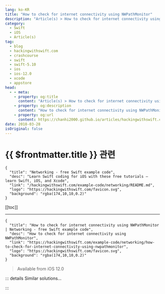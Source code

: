 ```yaml
---
lang: ko-KR
title: "How to check for internet connectivity using NWPathMonitor"
description: "Article(s) > How to check for internet connectivity using NWPathMonitor"
category:
  - Swift
  - iOS
  - Article(s)
tag: 
  - blog
  - hackingwithswift.com
  - crashcourse
  - swift
  - swift-5.10
  - ios
  - ios-12.0
  - xcode
  - appstore
head:
  - - meta:
    - property: og:title
      content: "Article(s) > How to check for internet connectivity using NWPathMonitor"
    - property: og:description
      content: "How to check for internet connectivity using NWPathMonitor"
    - property: og:url
      content: https://chanhi2000.github.io/articles/hackingwithswift.com/example-code/networking/how-to-check-for-internet-connectivity-using-nwpathmonitor.html
date: 2018-03-28
isOriginal: false
---
```


# {{ $frontmatter.title }} 관련

```component VPCard
{
  "title": "Networking - free Swift example code",
  "desc": "Learn Swift coding for iOS with these free tutorials – learn Swift, iOS, and Xcode",
  "link": "/hackingwithswift.com/example-code/networking/README.md",
  "logo": "https://hackingwithswift.com/favicon.svg",
  "background": "rgba(174,10,10,0.2)"
}
```

[[toc]]

---

```component VPCard
{
  "title": "How to check for internet connectivity using NWPathMonitor | Networking - free Swift example code",
  "desc": "How to check for internet connectivity using NWPathMonitor",
  "link": "https://hackingwithswift.com/example-code/networking/how-to-check-for-internet-connectivity-using-nwpathmonitor",
  "logo": "https://hackingwithswift.com/favicon.svg",
  "background": "rgba(174,10,10,0.2)"
}
```

> Available from iOS 12.0

<!-- TODO: 작성 -->

<!-- 
Apple’s Network framework provides a number of useful classes for working with network data, including one specifically designed to monitor network accessibility: `NWPathMonitor`. If you ever used Apple’s older Reachability system, `NWPathMonitor` replaces it fully.

To get started, first add an import for the `Network` framework:

```swift
import Network
```

Next, create an instance of `NWPathMonitor` somewhere it won’t get freed immediately. For example, you might have it as a property on a view controller, for example:

```swift
let monitor = NWPathMonitor()
```

Now assign a closure to that monitor that will be triggered whenever network accessibility changes. This needs to accept one parameter, which is an `NWPath` describing the network access that is currently possible.

`NWPath` has a few properties, but there are two in particular you’re likely to care about: `status` describes whether the connection is currently available or not, and `isExpensive` is set to true when using cellular data or when using WiFi that is hotspot routed through an iPhone’s cellular connection.

To try this out, here’s some code that prints a message when the user’s connection status changes, and also prints whether the connection is considered expensive or not:

```swift
monitor.pathUpdateHandler = { path in
    if path.status == .satisfied {
        print("We're connected!")
    } else {
        print("No connection.")
    }

    print(path.isExpensive)
}
```

Remember, that closure gets called every time the connection status changes.

Once your path monitor is created and configured, the final step is to create a custom `DispatchQueue` instance for the monitor to run, then call its `start()` method:

```swift
let queue = DispatchQueue(label: "Monitor")
monitor.start(queue: queue)
```

Once that’s done, your closure will get called every time the connection status changes, so you can add code there to update the rest of your app with the current connection status.

If you want more fine-grained control over the network check, you can create your `NWPathMonitor` using a specific interface type. For example, if you specifically wanted to check for cellular data and only cellular data, you would write this:

```swift
let cellMonitor = NWPathMonitor(requiredInterfaceType: .cellular)
```

You can also use `.wifi` or even `wiredEthernet` if you want. Omitting the interface type causes them all to be watched at the same time, which is probably what you’ll want most of the time.

-->

::: details Similar solutions…

<!--
/example-code/networking/how-to-create-a-peer-to-peer-network-using-the-multipeer-connectivity-framework">How to create a peer-to-peer network using the multipeer connectivity framework 
/example-code/networking/how-to-make-a-network-request-wait-for-an-internet-connection-using-waitsforconnectivity">How to make a network request wait for an internet connection using waitsForConnectivity 
/quick-start/concurrency/how-to-download-json-from-the-internet-and-decode-it-into-any-codable-type">How to download JSON from the internet and decode it into any Codable type 
/example-code/language/how-to-check-whether-a-module-is-available-using-canimport">How to check whether a module is available using canImport() 
/example-code/language/how-to-check-your-program-state-using-precondition">How to check your program state using precondition()</a>
-->

:::

